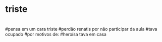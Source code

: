# triste
# 
#pensa em um cara triste
#perdão renatis por não participar da aula
#tava ocupado
#por motivos de:
#heroísa tava em casa
